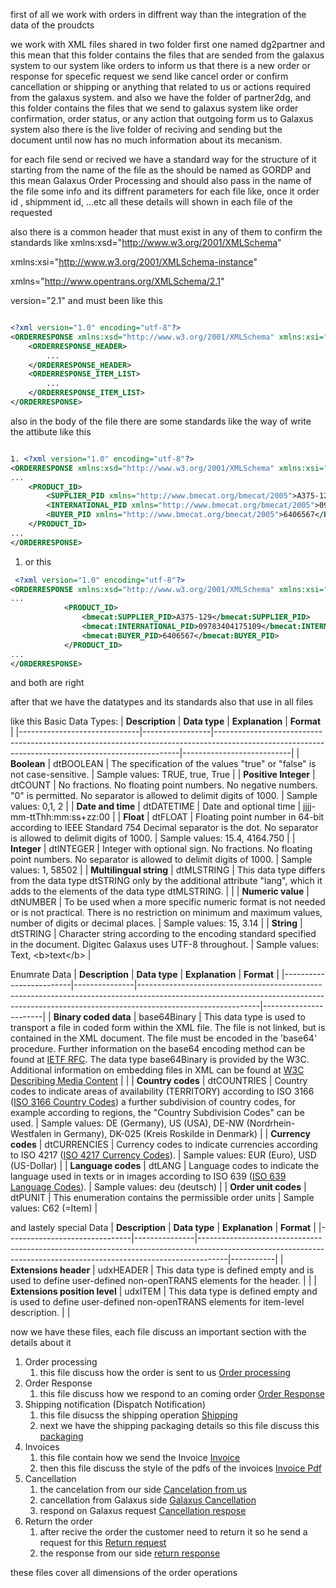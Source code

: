 first of all we work with orders in diffrent way than the integration of the data of the proudcts

we work with XML files shared in two folder first one named dg2partner and this mean that this folder contains the files that are sended from the galaxus system to our system like orders to inform us that there is a new order or response for specefic request we send like cancel order or confirm cancellation or shipping or anything that related to us or actions required from the galaxus system.
and also we have the folder of partner2dg, and this folder contains the files that we send to galaxus system like order confirmation,
order status, or any action that outgoing form us to Galaxus system 
also there is the live folder of reciving and sending but the document until now has no much information about its mecanism.

for each file send or recived we have a standard way for the structure of it starting from the name of the file as the should be named as 
GORDP and this mean Galaxus Order Processing and should also pass in the name of the file some info and its diffrent parameters for each file like,
once it order id , shipmment id, ...etc all these details will shown in each file of the requested 

also  there is a common header that must exist in any of them to confirm the standards like 
xmlns:xsd="http://www.w3.org/2001/XMLSchema"

xmlns:xsi="http://www.w3.org/2001/XMLSchema-instance"

xmlns="http://www.opentrans.org/XMLSchema/2.1"

version="2.1"
and must been like this
```xml

<?xml version="1.0" encoding="utf-8"?>
<ORDERRESPONSE xmlns:xsd="http://www.w3.org/2001/XMLSchema" xmlns:xsi="http://www.w3.org/2001/XMLSchema-instance" xmlns="http://www.opentrans.org/XMLSchema/2.1" version="2.1">
	<ORDERRESPONSE_HEADER>
		...
	</ORDERRESPONSE_HEADER>
	<ORDERRESPONSE_ITEM_LIST>
		...
	</ORDERRESPONSE_ITEM_LIST>
</ORDERRESPONSE>
```
also in the body of the file there are some standards like the way of write the attibute like this 
```xml

1. <?xml version="1.0" encoding="utf-8"?>
<ORDERRESPONSE xmlns:xsd="http://www.w3.org/2001/XMLSchema" xmlns:xsi="http://www.w3.org/2001/XMLSchema-instance" xmlns="http://www.opentrans.org/XMLSchema/2.1" version="2.1">
...
	<PRODUCT_ID>
		<SUPPLIER_PID xmlns="http://www.bmecat.org/bmecat/2005">A375-129</SUPPLIER_PID>
		<INTERNATIONAL_PID xmlns="http://www.bmecat.org/bmecat/2005">09783404175109</INTERNATIONAL_PID>
		<BUYER_PID xmlns="http://www.bmecat.org/bmecat/2005">6406567</BUYER_PID>
	</PRODUCT_ID>
...
</ORDERRESPONSE>
```
1. or this 
```xml
 <?xml version="1.0" encoding="utf-8"?>
<ORDERRESPONSE xmlns:xsd="http://www.w3.org/2001/XMLSchema" xmlns:xsi="http://www.w3.org/2001/XMLSchema-instance" xmlns="http://www.opentrans.org/XMLSchema/2.1" xmlns:bmecat="http://www.bmecat.org/bmecat/2005" version="2.1">
...
			<PRODUCT_ID>
				<bmecat:SUPPLIER_PID>A375-129</bmecat:SUPPLIER_PID>
				<bmecat:INTERNATIONAL_PID>09783404175109</bmecat:INTERNATIONAL_PID>
				<bmecat:BUYER_PID>6406567</bmecat:BUYER_PID>
			</PRODUCT_ID>
...	
</ORDERRESPONSE>
```
and both are right 

after that we have the datatypes and its standards also that use in all files

like this 
Basic Data Types:
| **Description**              | **Data type**   | **Explanation**                                                                                                                                   | **Format**                |
|------------------------------|-----------------|---------------------------------------------------------------------------------------------------------------------------------------------------|---------------------------|
| **Boolean**                   | dtBOOLEAN       | The specification of the values "true" or "false" is not case-sensitive.                                                                         | Sample values: TRUE, true, True |
| **Positive Integer**          | dtCOUNT         | No fractions. No floating point numbers. No negative numbers. "0" is permitted. No separator is allowed to delimit digits of 1000.                | Sample values: 0,1, 2      |
| **Date and time**             | dtDATETIME      | Date and optional time                                                                                                                                 | jjjj-mm-ttThh:mm:ss+zz:00 |
| **Float**                     | dtFLOAT         | Floating point number in 64-bit according to IEEE Standard 754 Decimal separator is the dot. No separator is allowed to delimit digits of 1000.     | Sample values: 15.4, 4164.750 |
| **Integer**                   | dtINTEGER       | Integer with optional sign. No fractions. No floating point numbers. No separator is allowed to delimit digits of 1000.                           | Sample values: 1, 58502    |
| **Multilingual string**       | dtMLSTRING      | This data type differs from the data type dtSTRING only by the additional attribute "lang", which it adds to the elements of the data type dtMLSTRING. |                           |
| **Numeric value**             | dtNUMBER        | To be used when a more specific numeric format is not needed or is not practical. There is no restriction on minimum and maximum values, number of digits or decimal places. | Sample values: 15, 3.14   |
| **String**                    | dtSTRING        | Character string according to the encoding standard specified in the document. Digitec Galaxus uses UTF-8 throughout.                              | Sample values: Text, &lt;b&gt;text&lt;/b&gt; |

Enumrate Data
| **Description**         | **Data type** | **Explanation**                                                                                                                                                                          | **Format**            |
|-------------------------|---------------|------------------------------------------------------------------------------------------------------------------------------------------------------------------------------------------|-----------------------|
| **Binary coded data**   | base64Binary  | This data type is used to transport a file in coded form within the XML file. The file is not linked, but is contained in the XML document. The file must be encoded in the 'base64' procedure. Further information on the base64 encoding method can be found at [IETF RFC](http://www.ietf.org/rfc/rfc2045.txt). The data type base64Binary is provided by the W3C. Additional information on embedding files in XML can be found at [W3C Describing Media Content](http://www.w3.org/TR/xml-media-types/.) |                       |
| **Country codes**       | dtCOUNTRIES   | Country codes to indicate areas of availability (TERRITORY) according to ISO 3166 ([ISO 3166 Country Codes](https://www.iso.org/iso-3166-country-codes.html)) a further subdivision of country codes, for example according to regions, the "Country Subdivision Codes" can be used. | Sample values: DE (Germany), US (USA), DE-NW (Nordrhein-Westfalen in Germany), DK-025 (Kreis Roskilde in Denmark) |
| **Currency codes**      | dtCURRENCIES  | Currency codes to indicate currencies according to ISO 4217 ([ISO 4217 Currency Codes](https://www.iso.org/iso-4217-currency-codes.html)).                                                    | Sample values: EUR (Euro), USD (US-Dollar) |
| **Language codes**      | dtLANG        | Language codes to indicate the language used in texts or in images according to ISO 639 ([ISO 639 Language Codes](https://www.iso.org/iso-639-language-codes.html)).                       | Sample values: deu (deutsch) |
| **Order unit codes**    | dtPUNIT       | This enumeration contains the permissible order units                                                                                                                                     | Sample values: C62 (=Item) |

and lastely special Data
| **Description**               | **Data type** | **Explanation**                                                                                                                                                   | **Format** |
|-------------------------------|---------------|-------------------------------------------------------------------------------------------------------------------------------------------------------------------|-----------|
| **Extensions header**          | udxHEADER     | This data type is defined empty and is used to define user-defined non-openTRANS elements for the header.                                                          |           |
| **Extensions position level**  | udxITEM       | This data type is defined empty and is used to define user-defined non-openTRANS elements for item-level description.                                             |           |


now we  have these files, each file discuss an important section with the details about it 

1. Order processing
   1. this file discuss how the order is sent to us [Order processing](<./Order Processing.md>)
2. Order Response
   1. this file discuss how we respond to an coming order [Order Response](<./Order Response.md>)
3. Shipping notification (Dispatch Notification)
   1. this file disucss the shipping operation [Shipping](<./Dispatch Notification.md>)
   2. next we have the shipping packaging details so this file discuss this[ packaging](<./Incoming goods.md>) 
4. Invoices
   1. this file contain how we send the Invoice [Invoice](<./Invoices.md>)
   2. then this file discuss the style of the pdfs of the invoices [Invoice Pdf](<./Export Invoices.md>)
5. Cancellation
   1. the cancelation from our side [Cancelation from us](<./Supplier Cancel Order Notification.md>)
   2. cancellation from Galaxus side [Galaxus Cancellation](<./Cancel Request Process.md>) 
   3. respond on Galaxus request [Cancellation respose](<./Cancel Confirmation.md>)
6. Return the order
   1. after recive the order the customer need to return it so he send a request for this [Return request](<./Return Registration.md>)
   2. the response from our side [return response](<./Supplier Return Notification.md>)
   
these files cover all dimensions of the order operations

